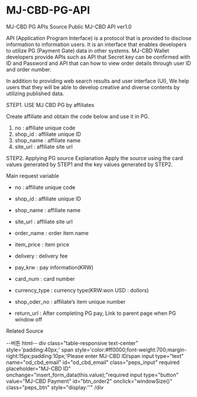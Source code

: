 

# MJ-CBD-PG-API
MJ-CBD PG APIs Source
Public MJ-CBD API ver1.0 

API (Application Program Interface) is a protocol that is provided to disclose information to information users. 
It is an interface that enables developers to utilize PG (Payment Gate) data in other systems. 
MJ-CBD Wallet developers provide APIs such as API that Secret key can be confirmed with ID and Password and 
API that can how to view order details through user ID and order number.


In addition to providing web search results and user interface (UI), 
We help users that they will be able to develop creative and diverse contents by utilizing published data.



STEP1. USE MJ CBD PG by affiliates

Create affiliate and obtain the code below and use it in PG.
1) no : affiliate unique code
2) shop_id : affiliate unique ID
3) shop_name : affiliate name
4) site_url : affiliate site url 


STEP2. Applying PG source
Explanation
Apply the source using the card values generated by STEP1 and the key values generated by STEP2.

Main request variable
- no : affiliate unique code
- shop_id : affiliate unique ID
- shop_name : affiliate name
- site_url : affiliate site url 

- order_name : order item name
- item_price : item price
- delivery : delivery fee
- pay_krw : pay information(KRW)
- card_num : card number
- currency_type : currency type(KRW:won USD : dollors)
- shop_oder_no : affiliate’s item unique number
- return_url : After completing PG pay, Link to parent page when PG window off

Related Source

--버튼 html--
div class="table-responsive text-center" style='padding:40px;'
span style='color:#ff0000;font-weight:700;margin-right:15px;padding:10px;'Please enter MJ-CBD ID/span
input type="text" name="od_cbd_email" id="od_cbd_email" class="peps_input" required placeholder="MJ-CBD ID" onchange="insert_form_data(this.value);"required
input type="button" value="MJ-CBD Payment" id="btn_order2" onclick="windowSize()" class="peps_btn" style="display:''"
/div


